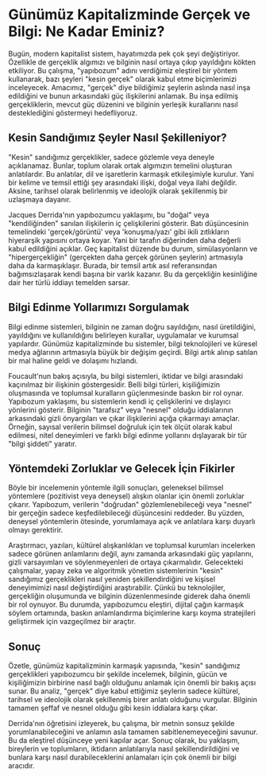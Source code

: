 ﻿# Günümüz Kapitalizminde Gerçek ve Bilgi: Ne Kadar Eminiz?

Bugün, modern kapitalist sistem, hayatımızda pek çok şeyi değiştiriyor. Özellikle de gerçeklik algımızı ve bilginin nasıl ortaya çıkıp yayıldığını kökten etkiliyor. Bu çalışma, "yapıbozum" adını verdiğimiz eleştirel bir yöntem kullanarak, bazı şeyleri "kesin gerçek" olarak kabul etme biçimlerimizi inceleyecek. Amacımız, "gerçek" diye bildiğimiz şeylerin aslında nasıl inşa edildiğini ve bunun arkasındaki güç ilişkilerini anlamak. Bu inşa edilmiş gerçekliklerin, mevcut güç düzenini ve bilginin yerleşik kurallarını nasıl desteklediğini göstermeyi hedefliyoruz.

## Kesin Sandığımız Şeyler Nasıl Şekilleniyor?

"Kesin" sandığımız gerçeklikler, sadece gözlemle veya deneyle açıklanamaz. Bunlar, toplum olarak ortak algımızın temelini oluşturan anlatılardır. Bu anlatılar, dil ve işaretlerin karmaşık etkileşimiyle kurulur. Yani bir kelime ve temsil ettiği şey arasındaki ilişki, doğal veya ilahi değildir. Aksine, tarihsel olarak belirlenmiş ve ideolojik olarak şekillenmiş bir uzlaşmaya dayanır.

Jacques Derrida'nın yapıbozumcu yaklaşımı, bu "doğal" veya "kendiliğinden" sanılan ilişkilerin iç çelişkilerini gösterir. Batı düşüncesinin temelindeki 'gerçek/görüntü' veya 'konuşma/yazı' gibi ikili zıtlıkların hiyerarşik yapısını ortaya koyar. Yani bir tarafın diğerinden daha değerli kabul edildiğini açıklar. Geç kapitalist düzende bu durum, simülasyonların ve "hipergerçekliğin" (gerçekten daha gerçek görünen şeylerin) artmasıyla daha da karmaşıklaşır. Burada, bir temsil artık asıl referansından bağımsızlaşarak kendi başına bir varlık kazanır. Bu da gerçekliğin kesinliğine dair her türlü iddiayı temelden sarsar.

## Bilgi Edinme Yollarımızı Sorgulamak

Bilgi edinme sistemleri, bilginin ne zaman doğru sayıldığını, nasıl üretildiğini, yayıldığını ve kullanıldığını belirleyen kurallar, uygulamalar ve kurumsal yapılardır. Günümüz kapitalizminde bu sistemler, bilgi teknolojileri ve küresel medya ağlarının artmasıyla büyük bir değişim geçirdi. Bilgi artık alınıp satılan bir mal haline geldi ve dolaşımı hızlandı.

Foucault'nun bakış açısıyla, bu bilgi sistemleri, iktidar ve bilgi arasındaki kaçınılmaz bir ilişkinin göstergesidir. Belli bilgi türleri, kişiliğimizin oluşmasında ve toplumsal kuralların güçlenmesinde baskın bir rol oynar. Yapıbozum yaklaşımı, bu sistemlerin kendi iç çelişkilerini ve dışlayıcı yönlerini gösterir. Bilginin "tarafsız" veya "nesnel" olduğu iddialarının arkasındaki gizli önyargıları ve çıkar ilişkilerini açığa çıkarmayı amaçlar. Örneğin, sayısal verilerin bilimsel doğruluk için tek ölçüt olarak kabul edilmesi, nitel deneyimleri ve farklı bilgi edinme yollarını dışlayarak bir tür "bilgi şiddeti" yaratır.

## Yöntemdeki Zorluklar ve Gelecek İçin Fikirler

Böyle bir incelemenin yöntemle ilgili sonuçları, geleneksel bilimsel yöntemlere (pozitivist veya deneysel) alışkın olanlar için önemli zorluklar çıkarır. Yapıbozum, verilerin "doğrudan" gözlemlenebileceği veya "nesnel" bir gerçeğin sadece keşfedilebileceği düşüncesini reddeder. Bu yüzden, deneysel yöntemlerin ötesinde, yorumlamaya açık ve anlatılara karşı duyarlı olmayı gerektirir.

Araştırmacı, yazıları, kültürel alışkanlıkları ve toplumsal kurumları incelerken sadece görünen anlamlarını değil, aynı zamanda arkasındaki güç yapılarını, gizli varsayımları ve söylenmeyenleri de ortaya çıkarmalıdır. Gelecekteki çalışmalar, yapay zeka ve algoritmik yönetim sistemlerinin "kesin" sandığımız gerçeklikleri nasıl yeniden şekillendirdiğini ve kişisel deneyimimizi nasıl değiştirdiğini araştırabilir. Çünkü bu teknolojiler, gerçekliğin oluşumunda ve bilginin düzenlenmesinde giderek daha önemli bir rol oynuyor. Bu durumda, yapıbozumcu eleştiri, dijital çağın karmaşık söylem ortamında, baskın anlamlandırma biçimlerine karşı koyma stratejileri geliştirmek için vazgeçilmez bir araçtır.

## Sonuç

Özetle, günümüz kapitalizminin karmaşık yapısında, "kesin" sandığımız gerçeklikleri yapıbozumcu bir şekilde incelemek, bilginin, gücün ve kişiliğimizin birbirine nasıl bağlı olduğunu anlamak için önemli bir bakış açısı sunar. Bu analiz, "gerçek" diye kabul ettiğimiz şeylerin sadece kültürel, tarihsel ve ideolojik olarak şekillenmiş birer anlatı olduğunu vurgular. Bilginin tamamen şeffaf ve nesnel olduğu gibi kesin iddialara karşı çıkar.

Derrida'nın öğretisini izleyerek, bu çalışma, bir metnin sonsuz şekilde yorumlanabileceğini ve anlamın asla tamamen sabitlenemeyeceğini savunur. Bu da eleştirel düşünceye yeni kapılar açar. Sonuç olarak, bu yaklaşım, bireylerin ve toplumların, iktidarın anlatılarıyla nasıl şekillendirildiğini ve bunlara karşı nasıl durabileceklerini anlamaları için çok önemli bir bilgi aracıdır.


